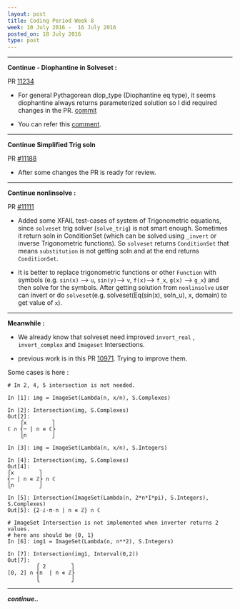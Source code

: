 ```yaml
---
layout: post
title: Coding Period Week 8
week: 10 July 2016 -  16 July 2016
posted_on: 18 July 2016
type: post
---
```


--------------------------------------------------------------------------------
**Continue - Diophantine in Solveset :**

PR [11234](https://github.com/sympy/sympy/pull/11234)

* For general Pythagorean diop_type (Diophantine eq type), it seems diophantine always returns parameterized solution so I did required changes in the PR. [commit](https://github.com/sympy/sympy/pull/11334/commits/6af46fc35db3a74dfda78b6d8e2a0f7d4ec65afe)

* You can refer this [comment](https://github.com/sympy/sympy/pull/11334#issuecomment-230334645).

--------------------------------------------------------------------------------

**Continue Simplified Trig soln**

PR [#11188](https://github.com/sympy/sympy/pull/11188)

* After some changes the PR is ready for review.


--------------------------------------------------------------------------------

**Continue nonlinsolve :**

PR [#11111](https://github.com/sympy/sympy/pull/11111)

* Added some XFAIL test-cases of system of Trigonometric equations, since `solveset` trig solver (`solve_trig`) is not smart enough. Sometimes it return soln in ConditionSet (which can be solved using `_invert` or inverse Trigonometric functions). So `solveset` returns `ConditionSet` that means `substitution` is not getting soln and at the end returns `ConditionSet`.

* It is better to replace trigonometric functions or other `Function` with symbols (e.g. `sin(x)` --> `u`, `sin(y)`--> `v`, `f(x)`--> `f_x`, `g(x)` --> `g_x`) and then solve for the symbols. After getting solution
from `nonlinsolve` user can invert or do `solveset`(e.g. solveset(Eq(sin(x), soln_u), x, domain) to get value of `x`).

--------------------------------------------------------------------------------

**Meanwhile :**

* We already know that solveset need improved `invert_real` , `invert_complex` and `Imageset` Intersections.

* previous work is in this PR [10971](https://github.com/sympy/sympy/pull/10971). Trying to improve them.

Some cases is here :

```
# In 2, 4, 5 intersection is not needed.

In [1]: img = ImageSet(Lambda(n, x/n), S.Complexes)

In [2]: Intersection(img, S.Complexes)
Out[2]:
    ⎧x        ⎫
ℂ ∩ ⎨─ | n ∊ ℂ⎬
    ⎩n        ⎭

In [3]: img = ImageSet(Lambda(n, x/n), S.Integers)

In [4]: Intersection(img, S.Complexes)
Out[4]:
⎧x        ⎫    
⎨─ | n ∊ ℤ⎬ ∩ ℂ
⎩n        ⎭    

In [5]: Intersection(ImageSet(Lambda(n, 2*n*I*pi), S.Integers), S.Complexes)
Out[5]: {2⋅ⅈ⋅π⋅n | n ∊ ℤ} ∩ ℂ

# ImageSet Intersection is not implemented when inverter returns 2 values.
# here ans should be {0, 1}
In [6]: img1 = ImageSet(Lambda(n, n**2), S.Integers)

In [7]: Intersection(img1, Interval(0,2))
Out[7]:
         ⎧ 2        ⎫
[0, 2] ∩ ⎨n  | n ∊ ℤ⎬
         ⎩          ⎭

```

--------------------------------------------------------------------------------

***continue..***
